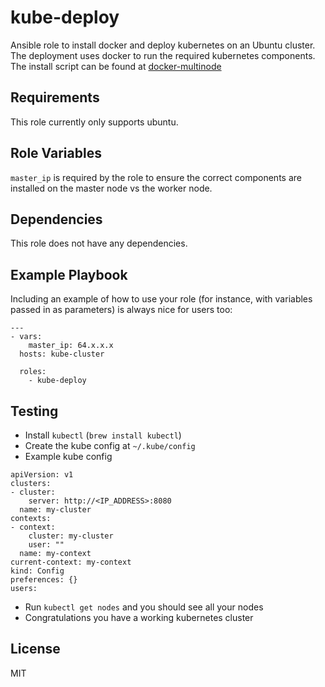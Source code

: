 kube-deploy
=========

Ansible role to install docker and deploy kubernetes on an Ubuntu cluster. The deployment uses docker to run the required kubernetes components. The install script can be found at [docker-multinode](https://github.com/kubernetes/kube-deploy/tree/master/docker-multinode)

Requirements
------------

This role currently only supports ubuntu.

Role Variables
--------------

`master_ip` is required by the role to ensure the correct components are installed on the master node vs the worker node.

Dependencies
------------
This role does not have any dependencies.

Example Playbook
----------------

Including an example of how to use your role (for instance, with variables passed in as parameters) is always nice for users too:

```
---
- vars:
    master_ip: 64.x.x.x
  hosts: kube-cluster

  roles:
    - kube-deploy
```

Testing
-----------
- Install `kubectl` (`brew install kubectl`)
- Create the kube config at `~/.kube/config`
- Example kube config
```
apiVersion: v1
clusters:
- cluster:
    server: http://<IP_ADDRESS>:8080
  name: my-cluster
contexts:
- context:
    cluster: my-cluster
    user: ""
  name: my-context
current-context: my-context
kind: Config
preferences: {}
users:
```
- Run `kubectl get nodes` and you should see all your nodes
- Congratulations you have a working kubernetes cluster


License
-------

MIT
